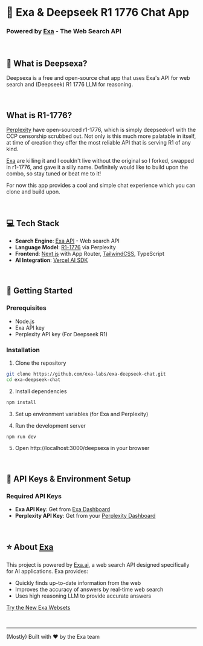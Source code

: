 # 💬 Exa & Deepseek R1 1776 Chat App
### Powered by [Exa](https://exa.ai) - The Web Search API

<br>

## 🎯 What is Deepsexa?

Deepsexa is a free and open-source chat app that uses Exa's API for web search and (Deepseek) R1 1776 LLM for reasoning.

<br>

## What is R1-1776? 

[Perplexity](https://www.perplexity.ai/hub/blog/open-sourcing-r1-1776) have open-sourced r1-1776, which is simply deepseek-r1 with the CCP censorship scrubbed out. Not only is this much more palatable in itself, at time of creation they offer the most reliable API that is serving R1 of any kind. 

[Exa](https://exa.ai) are killing it and I couldn't live without the original so I forked, swapped in r1-1776, and gave it a silly name. Definitely would like to build upon the combo, so stay tuned or beat me to it! 

For now this app provides a cool and simple chat experience which you can clone and build upon.

<br>

## 💻 Tech Stack
- **Search Engine**: [Exa API](https://exa.ai) - Web search API
- **Language Model**:  [R1-1776](https://huggingface.co/perplexity-ai/r1-1776) via Perplexity
- **Frontend**: [Next.js](https://nextjs.org/docs) with App Router, [TailwindCSS](https://tailwindcss.com), TypeScript
- **AI Integration**: [Vercel AI SDK](https://sdk.vercel.ai/docs/ai-sdk-core)

<br>

## 🚀 Getting Started

### Prerequisites
- Node.js
- Exa API key
- Perplexity API key (For Deepseek R1)

### Installation

1. Clone the repository
```bash
git clone https://github.com/exa-labs/exa-deepseek-chat.git
cd exa-deepseek-chat
```

2. Install dependencies
```bash
npm install
```

3. Set up environment variables (for Exa and Perplexity)

4. Run the development server
```bash
npm run dev
```

5. Open http://localhost:3000/deepsexa in your browser

<br>

## 🔑 API Keys & Environment Setup

### Required API Keys
* **Exa API Key**: Get from [Exa Dashboard](https://dashboard.exa.ai/api-keys)
* **Perplexity API Key**: Get from your [Perplexity Dashboard](https://www.perplexity.ai/settings/api)

<br>

## ⭐ About [Exa](https://exa.ai)

This project is powered by [Exa.ai](https://exa.ai), a web search API designed specifically for AI applications. Exa provides:

* Quickly finds up-to-date information from the web
* Improves the accuracy of answers by real-time web search
* Uses high reasoning LLM to provide accurate answers

[Try the New Exa Websets](https://exa.ai/websets)

<br>

---

(Mostly) Built with ❤️ by the Exa team 
